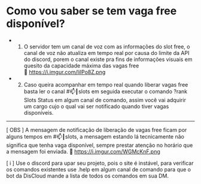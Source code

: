# Como vou saber se tem vaga free disponível?

- 1) O servidor tem um canal de voz com as informações do slot free, o canal de voz não atualiza em tempo real por causa do limite da API do discord, porem o canal existe pra fins de informações visuais em quesito da capacidade máxima das vagas free<br>🔗 https://i.imgur.com/liIPo8Z.png<br>

- 2) Caso queira acompanhar em tempo real quando liberar vagas free basta ler o canal #📫┃slots em seguida executar o comando ?rank Slots Status em algum canal de comando, assim você vai adquirir um cargo cujo o qual vai ser notificado quando tiver vagas disponíveis.

---

[ OBS ] A mensagem de notificação de liberação de vagas free ficam por alguns tempos em #📫┃slots, a mensagem estando lá tecnicamente não significa que tenha vaga disponível, sempre prestar atenção no horário que a mensagem foi enviada.
🔗 https://i.imgur.com/WGMcKnF.png

[ i ]  Use o discord para upar seu projeto, pois o site é instável, para verificar os comandos existentes use .help em algum canal de comando para que o bot da DisCloud mande a lista de todos os comandos em sua DM.